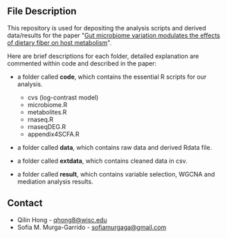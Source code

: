 ## File Description

This repository is used for depositing the analysis scripts and derived data/results for the paper "[Gut microbiome variation modulates the effects of dietary fiber on host metabolism](https://microbiomejournal.biomedcentral.com/articles/10.1186/s40168-021-01061-6)". 

Here are brief descriptions for each folder, detailed explanation are commented within code and described in the paper:

* a folder called **code**, which contains the essential R scripts for our analysis. 
  - cvs (log-contrast model)
  - microbiome.R
  - metabolites.R
  - rnaseq.R
  - rnaseqDEG.R
  - appendix4SCFA.R

* a folder called **data**, which contains raw data and derived Rdata file.

* a folder called **extdata**, which contains cleaned data in csv.

* a folder called **result**, which contains variable selection, WGCNA and mediation analysis results.

## Contact

* Qilin Hong - qhong8@wisc.edu
* Sofia M. Murga-Garrido - sofiamurgaga@gmail.com

